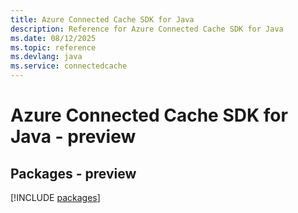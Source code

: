 ```yaml
---
title: Azure Connected Cache SDK for Java
description: Reference for Azure Connected Cache SDK for Java
ms.date: 08/12/2025
ms.topic: reference
ms.devlang: java
ms.service: connectedcache
---
```

# Azure Connected Cache SDK for Java - preview
## Packages - preview
[!INCLUDE [packages](connected-cache-index.md)]